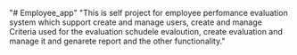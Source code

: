 "# Employee_app" 
"This is self project for employee perfomance evaluation system which support create and manage users, create and manage Criteria used for the evaluation schudele evaloution, create evaluation and manage it and genarete report and the other functionality."
